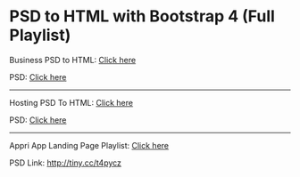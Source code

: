 # PSD to HTML with Bootstrap 4 (Full Playlist)

Business PSD to HTML: [Click here](https://www.youtube.com/playlist?list=PLLEaOX05IZa5IT3zJPfQu-uioyHivUnZ3)

PSD: [Click here](https://drive.google.com/file/d/119O3_fXFFyRbZI-0iXTpiccAzEdXOFo8/view)

---------------------------------------------------------------------------------------------

Hosting PSD To HTML: [Click here](https://www.youtube.com/playlist?list=PLLEaOX05IZa5Olf8oBLjOivPPyaSf25HQ)

PSD: [Click here](https://drive.google.com/file/d/1DTQI3vxZpIxYzZf3JwGnDFH-acOlQKtH/view)

-------------------------------------------------------------------------------------------------

Appri App Landing Page Playlist: [Click here](https://www.youtube.com/playlist?list=PLLEaOX05IZa4_KN1PeTrFK3_G_irDdTCx)

PSD Link: http://tiny.cc/t4pycz
